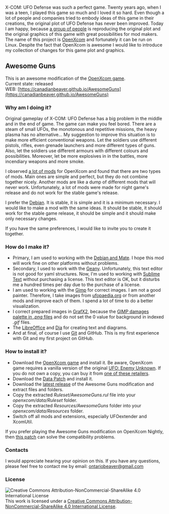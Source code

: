 X-COM: UFO Defense was such a perfect game. Twenty years ago, when I was a teen, I played this game so much and I loved it so hard. Even though a lot of people and companies tried to embody ideas of this game in their creations, the original plot of UFO Defense has never been improved. Today I am happy, because [a group of people](https://github.com/SupSuper/OpenXcom/graphs/contributors) is reproducing the original plot and the original graphics of this game with great possibilities for mod makers. The name of this project is [OpenXcom](https://github.com/SupSuper/OpenXcom) and fortunately it can be run on Linux. Despite the fact that OpenXcom is awesome I would like to introduce my collection of changes for this game plot and graphics.

## Awesome Guns

This is an awesome modification of the [OpenXcom game](http://openxcom.org).  
Current state: released  
WEB: [https://canadianbeaver.github.io/AwesomeGuns](https://canadianbeaver.github.io/AwesomeGuns)  

### Why am I doing it?

Original gameplay of X-COM: UFO Defense has a big problem in the middle and in the end of game. The game can make you feel bored. There are a steam of small UFOs, the monotonous and repetitive missions, the heavy plasma has no alternative...  My suggestion to improve this situation is to make more efficient conventional weapons. Let the soldiers use different pistols, rifles, even grenade launchers and more different types of guns. Also, let the soldiers use different armours with different colours and possibilities. Moreover, let be more explosives in in the battles, more incendiary weapons and more smoke.

I observed [a lot of mods](http://www.openxcom.com/mods) for OpenXcom and found that there are two types of mods. Main ones are simple and perfect, but they do not combine together nicely. Another mods are like a dump of different mods that will never work. Unfortunately, a lot of mods were made for night game's release and do not work for the stable game's release.

I prefer the [Debian](https://www.debian.org/). It is stable, it is simple and it is a minimum necessary. I would like to make a mod with the same ideas. It should be stable, it should work for the stable game release, it should be simple and it should make only necessary changes.

If you have the same preferences, I would like to invite you to create it together.

### How do I make it?

* Primary, I am used to working with the [Debian and Mate](https://www.codeproject.com/articles/1086376/building-useful-homestation-from-ugly-debian). I hope this mod will work fine on other platforms without problems.
* Secondary, I used to work with the [Geany](https://www.geany.org/). Unfortunately, this text editor is not good for yaml structures. Now, I'm used to working with [Sublime Text](https://www.sublimetext.com/) without purchasing a license. This text editor is OK, but it disturbs me a hundred times per day due to the purchase of a license.
* I am used to working with the [Gimp](https://www.gimp.org/) for correct images. I am not a good painter. Therefore, I take images from [ufopaedia.org](http://ufopaedia.org/index.php/Ruleset_Vanilla_IDs_(OpenXcom)) or from another mods and improve each of them. I spend a lot of time to do a better visualization.
* I correct prepared images in [GrafX2](http://pulkomandy.tk/projects/GrafX2), because the [GIMP damages palette in *.png* files](http://openxcom.org/forum/index.php?topic=2676.0) and do not set the 0 value for background in indexed *.gif* files.
* The [LibreOffice](http://www.libreoffice.org/) and [Dia](https://wiki.gnome.org/Apps/Dia/) for creating text and diagrams.
* And at final, of course I use [Git](https://git-scm.com/) and GitHub. This is my first experience with Git and my first project on GitHub.

### How to install it?

* Download the [OpenXcom game](http://openxcom.org/downloads-milestones/) and install it. Be aware, OpenXcom game requires a vanilla version of the original [UFO: Enemy Unknown](https://en.wikipedia.org/wiki/UFO:_Enemy_Unknown). If you do not own a copy, you can buy it from [one of these retailers](http://ufopaedia.org/index.php/Where_to_Get_the_Games).
* Download the [Data Patch](http://openxcom.org/downloads-extras/) and install it.
* Download the [latest release](https://github.com/CanadianBeaver/AwesomeGuns/releases/latest) of the Awesome Guns modification and extract files and folders.
* Copy the extracted *Ruleset/AwesomeGuns.rul* file into your *openxcom/data/Ruleset* folder.
* Copy the extracted *Resources/AwesomeGuns* folder into your *openxcom/data/Resources* folder.
* Switch off all mods and extensions, especially UFOextender and XcomUtil.

If you prefer playing the Awesome Guns modification on OpenXcom Nightly, then [this patch](http://www.openxcom.com/mod/awesome-guns-nightly-patch) can solve the compatibility problems.

### Contacts

I would appreciate hearing your opinion on this. If you have any questions, please feel free to contact me by email: [ontariobeaver@gmail.com](mailto://ontariobeaver@gmail.com)

### License

![Creative Commons Attribution-NonCommercial-ShareAlike 4.0 International License](https://i.creativecommons.org/l/by-nc-sa/4.0/88x31.png "Creative Commons Attribution-NonCommercial-ShareAlike 4.0 International License")
This work is licensed under a [Creative Commons Attribution-NonCommercial-ShareAlike 4.0 International License](http://creativecommons.org/licenses/by-nc-sa/4.0/).
